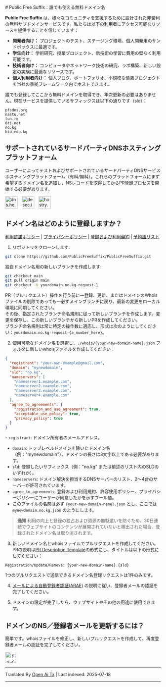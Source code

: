 <translate-content># Public Free Suffix：誰でも使える無料ドメイン名

**Public Free Suffix** は、様々なコミュニティを支援するために設計された非営利の無料サブドメインサービスです。私たちは以下の利用者にアクセス可能なリソースを提供することを信じています：

* **開発者向け：** プロジェクトのテスト、ステージング環境、個人開発用のサンドボックスに最適です。
* **学生向け：** 学術研究、授業プロジェクト、新技術の学習に費用の壁なく利用可能です。
* **技術者向け：** コンピュータやネットワーク技術の研究、ラボ構築、新しい設定の実験に最適なリソースです。
* **個人利用者向け：** 個人ブログ、ポートフォリオ、小規模な情熱プロジェクトを当社の準拠フレームワーク内でホストできます。

誰でも登録してここから無料ドメインを取得でき、年次更新の必要はありません。現在サービスを提供しているサフィックスは以下の通りです（sld）：</translate-content>
```text
pfsdns.org
nastu.net
tun.re
6ti.net
no.kg
htu.edu.kg
```
## サポートされているサードパーティDNSホスティングプラットフォーム
ユーザーによってテストおよびサポートされているサードパーティDNSサービスホスティングプラットフォーム（有料/無料）。これらのプラットフォームにまず希望するドメイン名を追加し、NSレコードを取得してからPR登録プロセスを開始する必要があります。

[<img alt="dns.he.net" title="dns.he.net" height="40px" style="margin-right:10px" src="https://dns.he.net/include/images/helogo.gif" />](https://dns.he.net/?src=PublicFreeSuffix)
[<img alt="desec.io" title="desec.io" height="40px" style="margin-right:10px" src="https://desec.io/assets/logo-CP29ePBl.svg" />](https://desec.io/?src=PublicFreeSuffix)
[<img alt="hostry.com" title="hostry.com" height="40px" src="https://hostry.com/img/logo.svg?v=1.00r3266" />](https://hostry.com/?src=PublicFreeSuffix)

## ドメイン名はどのように登録しますか？

[利用許諾ポリシー](https://raw.githubusercontent.com/PublicFreeSuffix/PublicFreeSuffix/main/agreements/acceptable-use-policy.md) | 
[プライバシーポリシー](https://raw.githubusercontent.com/PublicFreeSuffix/PublicFreeSuffix/main/agreements/privacy-policy.md) | 
[登録および利用契約](https://raw.githubusercontent.com/PublicFreeSuffix/PublicFreeSuffix/main/agreements/registration-and-use-agreement-sokg.md) | 
[予約語リスト](https://raw.githubusercontent.com/PublicFreeSuffix/PublicFreeSuffix/main/reserved_words.txt)
1. リポジトリをクローンします:

```bash
git clone https://github.com/PublicFreeSuffix/PublicFreeSuffix.git
```
独自ドメイン名用の新しいブランチを作成します:
```bash
git checkout main
git pull origin main
git checkout -b yourdomain.no.kg-request-1
```
PR（プルリクエスト）操作を行う前に—登録、更新、またはドメインのWhoisファイルの削除であっても—必ずメインブランチに戻り、最新の変更をローカル環境に同期してください。  
その後、指定されたブランチ命名規則に従って新しいブランチを作成します。変更を保存し、この新しいブランチから新しいPRを作成してください。  
ブランチ命名規則は常に特定の操作数に適応し、形式は次のようにしてください：`yourdomain.no.kg-request-{a_number_here}`。  

2. 使用可能なドメイン名を選択し、`./whois/{your-new-domain-name}.json` フォルダに新しいwhoisファイルを作成してください：
```json
{
  "registrant": "your-own-example@gmail.com",
  "domain": "mynewdomain",
  "sld": "no.kg",
  "nameservers": [
    "nameserver1.example.com",
    "nameserver2.example.com",
    "nameserver3.example.com",
    "nameserver4.example.com"
  ],
  "agree_to_agreements": {
    "registration_and_use_agreement": true,
    "acceptable_use_policy": true,
    "privacy_policy": true
  }
}
```
<translate-content>- `registrant`: ドメイン所有者のメールアドレス。
- `domain`: トップレベルドメインを除いたドメイン名（例："mynewdomain"）、ドメインの長さは3文字以上である必要があります。
- `sld`: 登録したいサフィックス（例："no.kg" または前述のリスト内のSLDのいずれか）。
- `nameservers`: ドメイン解決を担当するDNSサーバーのリスト、2～4台のサーバーが許可されています。
- `agree_to_agreements`: 登録および利用規約、許容使用ポリシー、プライバシーポリシーにユーザーが同意したかを示すブール値。
- このファイルの名前は必ず `{your-new-domain-name}.json` とし、ここでは `mynewdomain.no.kg.json` のようにします。

> **通知** 利用の向上と登録の独占および資源の無駄遣いを防ぐため、30日連続でウェブサイトのコンテンツが展開されていないと検出された場合、登録されたドメイン名は取り消されます。

3. 新しいドメイン名とwhoisファイルでプルリクエストを作成してください。PRの説明は[PR Description Template](https://raw.githubusercontent.com/PublicFreeSuffix/PublicFreeSuffix/main/.github/pull_request_template.md)の形式にし、タイトルは以下の形式にしてください：</translate-content>
```text
Registration/Update/Remove: {your-new-domain-name}.{sld}
```
1つのプルリクエストで送信できるドメイン名登録リクエストは1件のみです。

4. [メールによる自動登録者認証(ARAE)](https://raw.githubusercontent.com/PublicFreeSuffix/PublicFreeSuffix/main/AUTHORIZATION.md) の説明に従い、登録者メールの認証を完了してください。

5. ドメインの設定が完了したら、ウェブサイトやその他の用途に使用できます。

## ドメインのNS／登録者メールを更新するには？
簡単です。whoisファイルを修正し、新しいプルリクエストを作成して、再度登録者メールの認証を完了してください。

[<img title="ドメイン不正使用の報告" src="https://i.postimg.cc/Xq7VHpLs/rebuse-log.png" height="35px" />](https://forms.gle/cXkxrKbdoeBsKBQdA)

---

Tranlated By [Open Ai Tx](https://github.com/OpenAiTx/OpenAiTx) | Last indexed: 2025-07-18

---